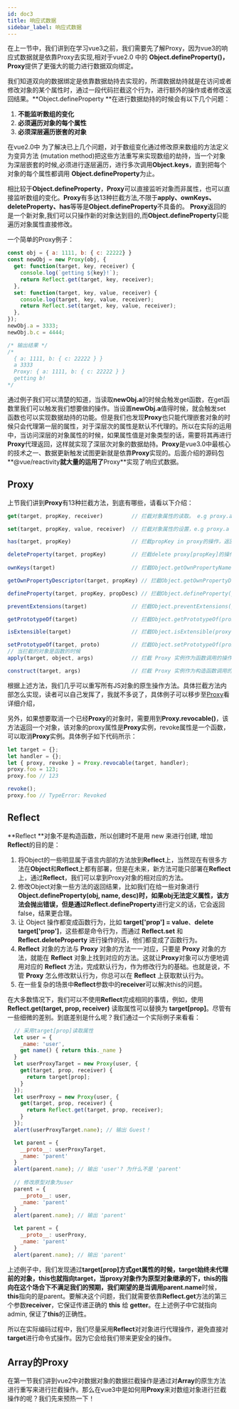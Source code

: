 ```yaml
---
id: doc3
title: 响应式数据
sidebar_label: 响应式数据
---
```


在上一节中，我们讲到在学习vue3之前，我们需要先了解Proxy，因为vue3的响应式数据就是依靠Proxy去实现,相对于vue2.0 中的 **Object.defineProperty()，Proxy**提供了更强大的能力进行数据双向绑定。

我们知道双向的数据绑定是依靠数据劫持去实现的，所谓数据劫持就是在访问或者修改对象的某个属性时，通过一段代码拦截这个行为，进行额外的操作或者修改返回结果。**Object.defineProperty **在进行数据劫持的时候会有以下几个问题：

1. **不能监听数组的变化**
2. **必须遍历对象的每个属性**
3. **必须深层遍历嵌套的对象**
  
在vue2.0中 为了解决已上几个问题，对于数组变化通过修改原来数组的方法定义为变异方法 (mutation method)把这些方法重写来实现数组的劫持，当一个对象为深层嵌套的时候,必须进行逐层遍历，进行多次调用**Object.keys**，直到把每个对象的每个属性都调用 **Object.defineProperty**为止。

相比较于**Object.defineProperty**，**Proxy**可以直接监听对象而非属性，也可以直接监听数组的变化。**Proxy**有多达13种拦截方法,不限于**apply、ownKeys、deleteProperty、has**等等是**Object.defineProperty**不具备的。
**Proxy**返回的是一个新对象,我们可以只操作新的对象达到目的,而**Object.defineProperty**只能遍历对象属性直接修改。

一个简单的Proxy例子：
```javascript
const obj = { a: 1111, b: { c: 22222} }
const newObj = new Proxy(obj, {
  get: function(target, key, receiver) {
    console.log(`getting ${key}!`);
    return Reflect.get(target, key, receiver);
  },
  set: function(target, key, value, receiver) {
    console.log(target, key, value, receiver);
    return Reflect.set(target, key, value, receiver);
  },
});
newObj.a = 3333;
newObj.b.c = 4444;

/* 输出结果 */
/* 
  { a: 1111, b: { c: 22222 } }
  a 3333
  Proxy: { a: 1111, b: { c: 22222 } }
  getting b!
*/
```
通过例子我们可以清楚的知道，当读取**newObj.a**的时候会触发get函数，在get函数里我们可以触发我们想要做的操作。当设置**newObj.a**值得时候，就会触发set函数也可以实现数据劫持的功能。但是我们也发现**Proxy**也只能代理嵌套对象的时候只会代理第一层的属性，对于深层次的属性是默认不代理的。所以在实际的运用中，当访问深层的对象属性的时候，如果属性值是对象类型的话，需要将其再进行**Proxy**代理返回，这样就实现了深层次对象的数据劫持。**Proxy**是vue3.0中最核心的技术之一、数据更新触发试图更新就是依靠**Proxy**实现的。后面介绍的源码包**@vue/reactivity**就大量的运用了**Proxy**实现了响应式数据。

## Proxy
上节我们讲到**Proxy**有13种拦截方法，到底有哪些，请看以下介绍：

```javascript
get(target, propKey, receiver)         // 拦截对象属性的读取。 e.g proxy.a和proxy['a']。

set(target, propKey, value, receiver)  // 拦截对象属性的设置，e.g proxy.a = v或proxy['a'] = v，返回一个布尔值。

has(target, propKey)                   // 拦截propKey in proxy的操作，返回一个布尔值。

deleteProperty(target, propKey)        // 拦截delete proxy[propKey]的操作，返回一个布尔值。
 
ownKeys(target)                        // 拦截Object.getOwnPropertyNames(proxy)、Object.getOwnPropertySymbols(proxy)、Object.keys(proxy)、for...in循环，该方法返回一个数组。该方法返回目标对象所有自身的属性的属性名

getOwnPropertyDescriptor(target, propKey) // 拦截Object.getOwnPropertyDescriptor(proxy, propKey)

defineProperty(target, propKey, propDesc) // 拦截Object.defineProperty(proxy, propKey, propDesc)

preventExtensions(target)              // 拦截Object.preventExtensions(proxy)

getPrototypeOf(target)                 // 拦截Object.getPrototypeOf(proxy)

isExtensible(target)                   // 拦截Object.isExtensible(proxy)

setPrototypeOf(target, proto)          // 拦截Object.setPrototypeOf(proxy, proto)
// 当拦截的对象是函数的时候 
apply(target, object, args)            // 拦截 Proxy 实例作为函数调用的操作，e.g proxy()、proxy.call()、proxy.apply()

construct(target, args)                // 拦截 Proxy 实例作为构造函数调用的操作，e.g new proxy(...args)

```
根据上述方法，我们几乎可以重写所有JS对象的原生操作方法。具体拦截方法内部怎么实现，读者可以自己发挥了，我就不多说了，具体例子可以移步至[Proxy](https://es6.ruanyifeng.com/#docs/proxy)看详细介绍，

另外，如果想要取消一个已经**Proxy**的对象时，需要用到**Proxy.revocable()**，该方法返回一个对象，该对象的proxy属性是**Proxy**实例，revoke属性是一个函数，可以取消**Proxy**实例。具体例子如下代码所示：
```javascript
let target = {};
let handler = {};
let { proxy, revoke } = Proxy.revocable(target, handler);
proxy.foo = 123;
proxy.foo // 123

revoke();
proxy.foo // TypeError: Revoked
```



## Reflect
**Reflect **对象不是构造函数，所以创建时不是用 new 来进行创建, 增加 **Reflect**的目的是：
1. 将Object的一些明显属于语言内部的方法放到**Reflect**上，当然现在有很多方法在**Object**和**Reflect**上都有部署，但是在未来，新方法可能只部署在**Reflect**上，通过**Reflect**，我们可以拿到Proxy对象的相对应的方法。
2. 修改Object对象一些方法的返回结果，比如我们在给一些对象进行**Object.defineProperty(obj, name, desc)**时，如果obj无法定义属性，该方法会抛出错误，但是通过**Reflect.defineProperty**进行定义的话，它会返回false，结果更合理。
3. 让 Object 操作都变成函数行为，比如 **target['prop'] = value**、**delete target['prop']**，这些都是命令行为，而通过 **Reflect.set** 和 **Reflect.deleteProperty** 进行操作的话，他们都变成了函数行为。
4. **Reflect** 对象的方法与 **Proxy** 对象的方法一一对应，只要是 **Proxy** 对象的方法，就能在 **Reflect** 对象上找到对应的方法。这就让**Proxy**对象可以方便地调用对应的 **Reflect** 方法，完成默认行为，作为修改行为的基础。也就是说，不管 **Proxy** 怎么修改默认行为，你总可以在 **Reflect** 上获取默认行为。
5. 在一些复杂的场景中**Reflect**参数中的**receiver**可以解决this的问题。

在大多数情况下，我们可以不使用**Reflect**完成相同的事情，例如，使用**Reflect.get(target, prop, receiver)** 读取属性可以替换为 **target[prop]**。尽管有一些细微的差别。到底差别是什么呢？我们通过一个实际例子来看看：
```javascript
  // 采用target[prop]读取属性
  let user = { 
    _name: 'user',
    get name() { return this._name }
  }
  let userProxyTarget = new Proxy(user, {
    get(target, prop, receiver) {
      return target[prop];
    }
  });
  let userProxy = new Proxy(user, {
    get(target, prop, receiver) {
      return Reflect.get(target, prop, receiver);
    }
  });
  alert(userProxyTarget.name); // 输出 Guest！

  let parent = { 
    __proto__: userProxyTarget,
    _name: 'parent'
  }
  alert(parent.name); // 输出 'user'? 为什么不是 'parent'
  
  // 修改原型对象为user
  parent = {
    __proto__: user,
    _name: 'parent'
  }
  alert(parent.name); // 输出 'parent'

  let parent = { 
    __proto__: userProxy,
    _name: 'parent'
  }
  alert(parent.name); // 输出 'parent'
```
上述例子中，我们发现通过**target[prop]**方式get属性的时候，target始终未代理前的对象，this也就指向target，当proxy对象作为原型对象继承的下，**this**的指向在这个场合下不满足我们的预期，我们期望的是当调用**parent.name**时候，**this**指向的是parent。要解决这个问题，我们就需要依靠**Reflect.get**方法的第三个参数**receiver**，它保证传递正确的 **this** 给 **getter**。在上述例子中它就指向admin, 保证了**this**的正确性。

所以在实际编码过程中，我们尽量采用**Reflect**对对象进行代理操作，避免直接对**target**进行命令式操作。因为它会给我们带来更安全的操作。

## Array的Proxy

在第一节我们讲到vue2中对数据对象的数据拦截操作是通过对**Array**的原生方法进行重写来进行拦截操作。那么在vue3中是如何用**Proxy**来对数组对象进行拦截操作的呢？我们先来预热一下！








